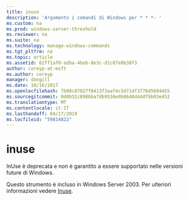 ```yaml
---
title: inuse
description: 'Argomento i comandi di Windows per * * *- '
ms.custom: na
ms.prod: windows-server-threshold
ms.reviewer: na
ms.suite: na
ms.technology: manage-windows-commands
ms.tgt_pltfrm: na
ms.topic: article
ms.assetid: 62ff1af0-adba-4beb-8e3c-d1c87e0b38f3
author: coreyp-at-msft
ms.author: coreyp
manager: dongill
ms.date: 10/16/2017
ms.openlocfilehash: 7b08c87027f8413f3aaf4c5d71df3778d5604455
ms.sourcegitcommit: 0d0b32c8986ba7db9536e0b8648d4ddf9b03e452
ms.translationtype: MT
ms.contentlocale: it-IT
ms.lasthandoff: 04/17/2019
ms.locfileid: "59814822"
---
```

# <a name="inuse"></a>inuse



InUse è deprecata e non è garantito a essere supportato nelle versioni future di Windows.

Questo strumento è incluso in Windows Server 2003. Per ulteriori informazioni vedere [Inuse](https://technet.microsoft.com/library/dd996699(v=ws.10).aspx).